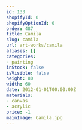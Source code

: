 ```yaml
---
id: 133
shopifyId: 0
shopifyOptionId: 0
order: 487
title: Camila
slug: camila
url: art-works/camila
aliases: []
categories:
- painting
inStock: false
isVisible: false
height: 80
width: 60
date: 2012-01-01T00:00:00Z
materials:
- canvas
- acrylic
price: -1
mainImage: Camila.jpg
---
```

